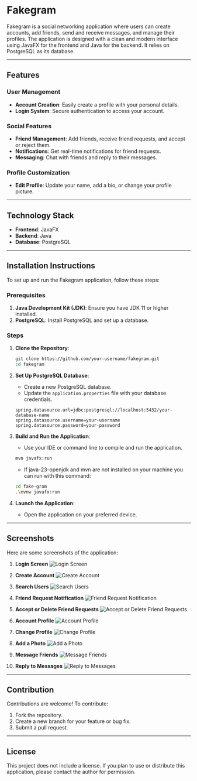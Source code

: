 
# Fakegram

Fakegram is a social networking application where users can create accounts, add friends, send and receive messages, and manage their profiles. The application is designed with a clean and modern interface using JavaFX for the frontend and Java for the backend. It relies on PostgreSQL as its database.

---

## Features

### User Management
- **Account Creation**: Easily create a profile with your personal details.
- **Login System**: Secure authentication to access your account.

### Social Features
- **Friend Management**: Add friends, receive friend requests, and accept or reject them.
- **Notifications**: Get real-time notifications for friend requests.
- **Messaging**: Chat with friends and reply to their messages.

### Profile Customization
- **Edit Profile**: Update your name, add a bio, or change your profile picture.

---

## Technology Stack

- **Frontend**: JavaFX
- **Backend**: Java
- **Database**: PostgreSQL

---

## Installation Instructions

To set up and run the Fakegram application, follow these steps:

### Prerequisites
1. **Java Development Kit (JDK)**: Ensure you have JDK 11 or higher installed.
2. **PostgreSQL**: Install PostgreSQL and set up a database.

### Steps

1. **Clone the Repository**:
   ```bash
   git clone https://github.com/your-username/fakegram.git
   cd fakegram
   ```

2. **Set Up PostgreSQL Database**:
   - Create a new PostgreSQL database.
   - Update the `application.properties` file with your database credentials.

   ```properties
   spring.datasource.url=jdbc:postgresql://localhost:5432/your-database-name
   spring.datasource.username=your-username
   spring.datasource.password=your-password
   ```

3. **Build and Run the Application**:
   - Use your IDE or command line to compile and run the application.

   ```bash
   mvn javafx:run
   ```

   - If java-23-openjdk and mvn are not installed on your machine you can run with this command:
   ```bash
   cd fake-gram
   .\mvnw javafx:run
   ```  

4. **Launch the Application**:
   - Open the application on your preferred device.

---

## Screenshots

Here are some screenshots of the application:

1. **Login Screen**
   ![Login Screen](./screenshots/Login_screen.png)

2. **Create Account**
   ![Create Account](./screenshots/Create_account.png)

3. **Search Users**
   ![Search Users](./screenshots/Search_users.png)

4. **Friend Request Notification**
   ![Friend Request Notification](./screenshots/Friend_request_notification.png)

5. **Accept or Delete Friend Requests**
   ![Accept or Delete Friend Requests](./screenshots/Accept_or_delete_friend_requests.png)

6. **Account Profile**
   ![Account Profile](./screenshots/Account_profile.png)

7. **Change Profile**
   ![Change Profile](./screenshots/Change_your_profile.png)

8. **Add a Photo**
   ![Add a Photo](./screenshots/Add_a_photo.png)

9. **Message Friends**
   ![Message Friends](./screenshots/Message_friends.png)

10. **Reply to Messages**
    ![Reply to Messages](./screenshots/Reply_to_messages.png)

---

## Contribution

Contributions are welcome! To contribute:

1. Fork the repository.
2. Create a new branch for your feature or bug fix.
3. Submit a pull request.

---

## License

This project does not include a license. If you plan to use or distribute this application, please contact the author for permission.

